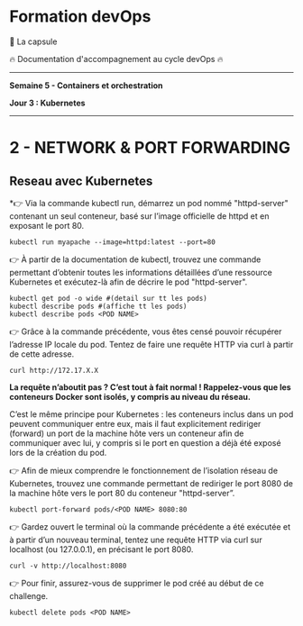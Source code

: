 # Formation devOps

:pill: La capsule

:fire:  Documentation d'accompagnement au cycle devOps :fire:

---

**Semaine 5 - Containers et orchestration**

**Jour 3 : Kubernetes**

---

# 2 - NETWORK & PORT FORWARDING

## Reseau avec Kubernetes

*👉 Via la commande kubectl run, démarrez un pod nommé "httpd-server" contenant un seul conteneur, 
basé sur l’image officielle de httpd et en exposant le port 80.

```
kubectl run myapache --image=httpd:latest --port=80
```

👉 À partir de la documentation de kubectl, trouvez une commande permettant d’obtenir
toutes les informations détaillées d’une ressource Kubernetes et exécutez-là afin de 
décrire le pod "httpd-server".

```
kubectl get pod -o wide #(detail sur tt les pods)
kubectl describe pods #(affiche tt les pods)
kubectl describe pods <POD NAME>
```

👉 Grâce à la commande précédente, vous êtes censé pouvoir récupérer l’adresse IP locale du pod. Tentez de faire une requête HTTP via curl à partir de cette adresse.

```
curl http://172.17.X.X
```

**La requête n’aboutit pas ? C’est tout à fait normal ! Rappelez-vous que les conteneurs Docker sont isolés, y compris au niveau du réseau.**

C’est le même principe pour Kubernetes : les conteneurs inclus dans un pod peuvent communiquer entre eux, mais il faut explicitement rediriger (forward) un port de la machine hôte vers un conteneur afin de communiquer avec lui, y compris si le port en question a déjà été exposé lors de la création du pod.

👉 Afin de mieux comprendre le fonctionnement de l’isolation réseau de Kubernetes, trouvez une commande permettant de rediriger le port 8080 de la machine hôte vers le port 80 du conteneur "httpd-server”.

```
kubectl port-forward pods/<POD NAME> 8080:80
```
👉 Gardez ouvert le terminal où la commande précédente a été exécutée et à partir d’un nouveau terminal, tentez une requête HTTP via curl sur localhost (ou 127.0.0.1), en précisant le port 8080.

```
curl -v http://localhost:8080
```

👉 Pour finir, assurez-vous de supprimer le pod créé au début de ce challenge.

```
kubectl delete pods <POD NAME>
```
